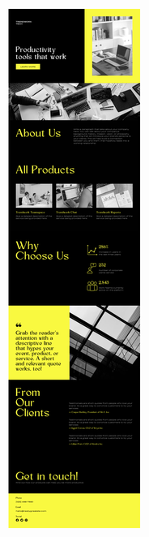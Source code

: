 ![template](https://raw.githubusercontent.com/ShriIraCatalog/resources-two/refs/heads/master/2025/04/20/20250420195211.png)
